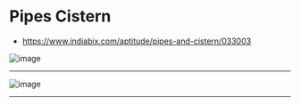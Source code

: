 # Pipes Cistern

- https://www.indiabix.com/aptitude/pipes-and-cistern/033003

![image](https://user-images.githubusercontent.com/77873383/182218896-960e3ac9-7bb1-47ef-bc6a-357da71dd08f.png)

---

![image](https://user-images.githubusercontent.com/77873383/182222295-9e0cc296-7dce-4f75-a7b0-68c5653922ea.png)

---
